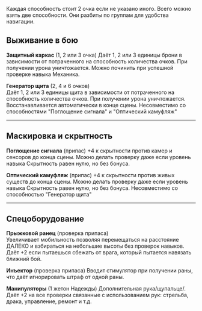 Каждая способность стоит 2 очка если не указано иного. Всего можно взять две способности. Они разбиты по группам для удобства навигации.
## **Выживание в бою**

**Защитный каркас** (1, 2 или 3 очка) 
Даёт 1, 2 или 3 единицы брони в зависимости от потраченного на способность количества очков. При получении урона уничтожается. Можно починить при успешной проверке навыка Механика.

**Генератор щита** (2, 4 и 6 очков)  
Даёт 1, 2 или 3 единицы щита в зависимости от потраченного на способность количества очков. При получении урона уничтожается. Восстанавливается автоматически в конце сцены.
Несовместимо со способностями "Поглощение сигнала" и "Оптический камуфляж"

---
## **Маскировка и скрытность**

**Поглощение сигнала** (припас)
+4 к скрытности против камер и сенсоров до конца сцены. Можно делать проверку даже если уровень навыка Скрытность равен нулю, но без бонуса.

**Оптический камуфляж** (припас)
+4 к скрытности против живых существ до конца сцены. Можно делать проверку даже если уровень навыка Скрытность равен нулю, но без бонуса.
Несовместимо со способностью "Генератор щита"

---
##  **Спецоборудование**

**Прыжковой ранец** (проверка припаса)  
Увеличивает мобильность позволяя перемещаться на расстояние ДАЛЕКО и взбираться на небольшие высоты без проверок навыков. Даёт +2 если пытаешься сбежать от врага, который пытается навязать ближний бой.

**Инъектор** (проверка припаса)
Вводит стимулятор при получении раны, что даёт игнорировать штраф от одной раны.  

**Манипуляторы** (1 жетон Надежды)
Дополнительная рука/щупальце/. Даёт +2 на все проверки связанные с использованием рук: стрельба, драка, управление, ремонт и т.д.
